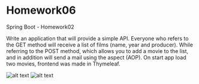 # Homework06
Spring Boot - Homework02

Write an application that will provide a simple API. 
Everyone who refers to the GET method will receive a list of films (name, year and producer). 
While referring to the POST method, which allows you to add a movie to the list, and in addition will send a mail using the aspect (AOP).
On start app load two movies, frontend was made in Thymeleaf.

![alt text](https://i.imgur.com/dos0lcz.jpg) ![alt text](https://i.imgur.com/ssxUrts.jpg) 
